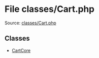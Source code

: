 File classes/Cart.php
=========

Source: [classes/Cart.php](https://github.com/PrestaShop/PrestaShop/blob/1.5.0.17/classes/Cart.php)


Classes
-------

* [CartCore](class.CartCore.md)

